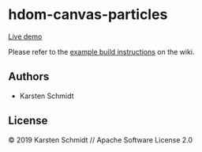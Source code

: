# hdom-canvas-particles

[Live demo](http://demo.thi.ng/umbrella/hdom-canvas-particles/)

Please refer to the [example build instructions](https://github.com/thi-ng/umbrella/wiki/Example-build-instructions) on the wiki.

## Authors

- Karsten Schmidt

## License

&copy; 2019 Karsten Schmidt // Apache Software License 2.0
